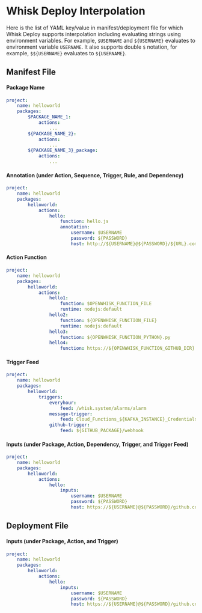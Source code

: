 <!--
#
# Licensed to the Apache Software Foundation (ASF) under one or more
# contributor license agreements.  See the NOTICE file distributed with
# this work for additional information regarding copyright ownership.
# The ASF licenses this file to You under the Apache License, Version 2.0
# (the "License"); you may not use this file except in compliance with
# the License.  You may obtain a copy of the License at
#
#     http://www.apache.org/licenses/LICENSE-2.0
#
# Unless required by applicable law or agreed to in writing, software
# distributed under the License is distributed on an "AS IS" BASIS,
# WITHOUT WARRANTIES OR CONDITIONS OF ANY KIND, either express or implied.
# See the License for the specific language governing permissions and
# limitations under the License.
#
-->

# Whisk Deploy Interpolation

Here is the list of YAML key/value in manifest/deployment file for which Whisk Deploy
supports interpolation including evaluating strings using environment variables.
For example, `$USERNAME` and `${USERNAME}` evaluates to environment variable `USERNAME`.
It also supports double `$` notation, for example, `$${USERNAME}` evaluates to `${USERNAME}`.
## Manifest File

#### Package Name

```yaml
project:
    name: helloworld
    packages:
        $PACKAGE_NAME_1:
            actions:
                ...
        ${PACKAGE_NAME_2}:
            actions:
                ...
        ${PACKAGE_NAME_3}_package:
            actions:
                ...
```

#### Annotation (under Action, Sequence, Trigger, Rule, and Dependency)

```yaml
project:
    name: helloworld
    packages:
        helloworld:
            actions:
                hello:
                    function: hello.js
                    annotation:
                        username: $USERNAME
                        password: ${PASSWORD}
                        host: http://${USERNAME}@${PASSWORD}/${URL}.com
```

#### Action Function

```yaml
project:
    name: helloworld
    packages:
        helloworld:
            actions:
                hello1:
                    function: $OPENWHISK_FUNCTION_FILE
                    runtime: nodejs:default
                hello2:
                    function: ${OPENWHISK_FUNCTION_FILE}
                    runtime: nodejs:default
                hello3:
                    function: ${OPENWHISK_FUNCTION_PYTHON}.py
                hello4:
                    function: https://${OPENWHISK_FUNCTION_GITHUB_DIR}.js                    function: github.com/apache/openwhisk-test/packages/helloworlds
```

#### Trigger Feed

```yaml
project:
    name: helloworld
    packages:
        helloworld:
            triggers:
                everyhour:
                    feed: /whisk.system/alarms/alarm
                message-trigger:
                    feed: Cloud_Functions_${KAFKA_INSTANCE}_Credentials-1/messageHubFeed
                github-trigger:
                    feed: ${GITHUB_PACKAGE}/webhook
```

#### Inputs (under Package, Action, Dependency, Trigger, and Trigger Feed)

```yaml
project:
    name: helloworld
    packages:
        helloworld:
            actions:
                hello:
                    inputs:
                        username: $USERNAME
                        password: ${PASSWORD}
                        host: https://${USERNAME}@${PASSWORD}/github.com
```

## Deployment File

#### Inputs (under Package, Action, and Trigger)

```yaml
project:
    name: helloworld
    packages:
        helloworld:
            actions:
                hello:
                    inputs:
                        username: $USERNAME
                        password: ${PASSWORD}
                        host: https://${USERNAME}@${PASSWORD}/github.com
```




